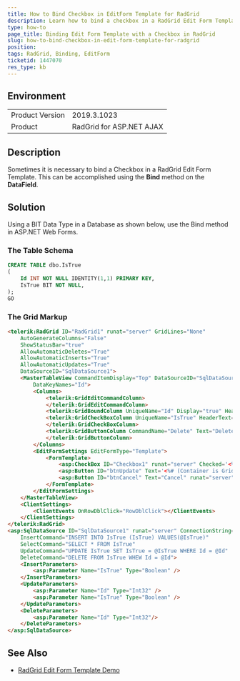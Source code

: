 ```yaml
---
title: How to Bind Checkbox in EditForm Template for RadGrid
description: Learn how to bind a checkbox in a RadGrid Edit Form Template.
type: how-to
page_title: Binding Edit Form Template with a Checkbox in RadGrid
slug: how-to-bind-checkbox-in-edit-form-template-for-radgrid
position: 
tags: RadGrid, Binding, EditForm
ticketid: 1447070
res_type: kb
---
```


## Environment
<table>
	<tbody>
		<tr>
			<td>Product Version</td>
			<td>2019.3.1023</td>
		</tr>
		<tr>
			<td>Product</td>
			<td>RadGrid for ASP.NET AJAX</td>
		</tr>
	</tbody>
</table>


## Description
Sometimes it is necessary to bind a Checkbox in a RadGrid Edit Form Template. This can be accomplished using the **Bind** method on the **DataField**.

## Solution
Using a BIT Data Type in a Database as shown below, use the Bind method in ASP.NET Web Forms.

### The Table Schema

````SQL
CREATE TABLE dbo.IsTrue
(
    Id INT NOT NULL IDENTITY(1,1) PRIMARY KEY,
    IsTrue BIT NOT NULL,
);
GO
````

### The Grid Markup

````HTML
<telerik:RadGrid ID="RadGrid1" runat="server" GridLines="None"
    AutoGenerateColumns="False"
    ShowStatusBar="true"
    AllowAutomaticDeletes="True"
    AllowAutomaticInserts="True"
    AllowAutomaticUpdates="True"
    DataSourceID="SqlDataSource1">
    <MasterTableView CommandItemDisplay="Top" DataSourceID="SqlDataSource1"
        DataKeyNames="Id">
        <Columns>
            <telerik:GridEditCommandColumn>
            </telerik:GridEditCommandColumn>
            <telerik:GridBoundColumn UniqueName="Id" Display="true" HeaderText="ID" DataField="Id"></telerik:GridBoundColumn>
            <telerik:GridCheckBoxColumn UniqueName="IsTrue" HeaderText="Is True" DataField="IsTrue">
            </telerik:GridCheckBoxColumn>
            <telerik:GridButtonColumn CommandName="Delete" Text="Delete" UniqueName="column">
            </telerik:GridButtonColumn>
        </Columns>
        <EditFormSettings EditFormType="Template">
            <FormTemplate>
                <asp:CheckBox ID="Checkbox1" runat="server" Checked='<%# Bind("IsTrue") %>' />
                <asp:Button ID="btnUpdate" Text='<%# (Container is GridEditFormInsertItem) ? "Insert" : "Update" %>' runat="server" CommandName='<%# (Container is GridEditFormInsertItem) ? "PerformInsert" : "Update" %>'></asp:Button>&nbsp;
                <asp:Button ID="btnCancel" Text="Cancel" runat="server" CausesValidation="False" CommandName="Cancel"></asp:Button>
            </FormTemplate>
        </EditFormSettings>
    </MasterTableView>
    <ClientSettings>
        <ClientEvents OnRowDblClick="RowDblClick"></ClientEvents>
    </ClientSettings>
</telerik:RadGrid>
<asp:SqlDataSource ID="SqlDataSource1" runat="server" ConnectionString="<%$ ConnectionStrings:DefaultConnection %>"
    InsertCommand="INSERT INTO IsTrue (IsTrue) VALUES(@IsTrue)"
    SelectCommand="SELECT * FROM IsTrue"
    UpdateCommand="UPDATE IsTrue SET IsTrue = @IsTrue WHERE Id = @Id"
    DeleteCommand="DELETE FROM IsTrue WHEW Id = @Id">
    <InsertParameters>
        <asp:Parameter Name="IsTrue" Type="Boolean" />
    </InsertParameters>
    <UpdateParameters>
        <asp:Parameter Name="Id" Type="Int32" />
        <asp:Parameter Name="IsTrue" Type="Boolean" />
    </UpdateParameters>
    <DeleteParameters>
        <asp:Parameter Name="Id" Type="Int32"/>
    </DeleteParameters>
</asp:SqlDataSource>
````

## See Also

*   [RadGrid Edit Form Template Demo](https://demos.telerik.com/aspnet-ajax/grid/examples/data-editing/form-template-update/defaultcs.aspx)
